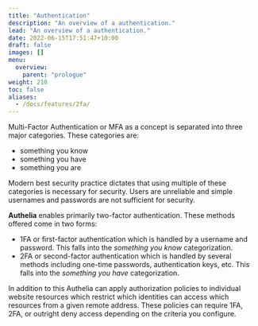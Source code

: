 ```yaml
---
title: "Authentication"
description: "An overview of a authentication."
lead: "An overview of a authentication."
date: 2022-06-15T17:51:47+10:00
draft: false
images: []
menu:
  overview:
    parent: "prologue"
weight: 210
toc: false
aliases:
  - /docs/features/2fa/
---
```


Multi-Factor Authentication or MFA as a concept is separated into three major categories. These categories are:

* something you know
* something you have
* something you are

Modern best security practice dictates that using multiple of these categories is necessary for security. Users are
unreliable and simple usernames and passwords are not sufficient for security.

__Authelia__ enables primarily two-factor authentication. These methods offered come in two forms:

* 1FA or first-factor authentication which is handled by a username and password. This falls into the *something you know*
  categorization.
* 2FA or second-factor authentication which is handled by several methods including one-time passwords, authentication
  keys, etc. This falls into the *something you have* categorization.

In addition to this Authelia can apply authorization policies to individual website resources which restrict which
identities can access which resources from a given remote address. These policies can require 1FA, 2FA, or outright deny
access depending on the criteria you configure.
